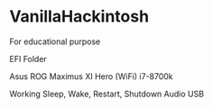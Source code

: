 # VanillaHackintosh
For educational purpose

EFI Folder

Asus ROG Maximus XI Hero (WiFi)
i7-8700k

Working
Sleep, Wake, Restart, Shutdown
Audio
USB
